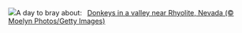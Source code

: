 ![](https://www.bing.com/th?id=OHR.RhyoliteDonkeys_EN-US6439068828_UHD.jpg&w=1000)A day to bray about:&nbsp;&ensp;[Donkeys in a valley near Rhyolite, Nevada (© Moelyn Photos/Getty Images)](https://www.bing.com/th?id=OHR.RhyoliteDonkeys_EN-US6439068828_UHD.jpg)
<br><br/>
